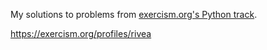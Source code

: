 My solutions to problems from [exercism.org's Python track](https://exercism.org/tracks/python).

https://exercism.org/profiles/rivea